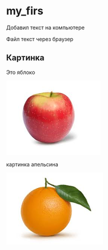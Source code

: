 ﻿# my_firs

Добавил текст на компьютере

Файл текст через браузер

## Картинка
Это яблоко

![Яблоко](images.jpg)

картинка апельсина

![апельсин](orange.jpg)
